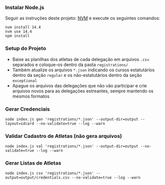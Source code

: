 ### Instalar Node.js

Seguir as instruções deste projeto: [NVM](https://github.com/nvm-sh/nvm#installing-and-updating) e execute os seguintes comandos:

```
nvm install 14.4
nvm use 14.4
npm install
```

### Setup do Projeto

- Baixe as planilhas dos atletas de cada delegação em arquivos `.csv` separados e coloque-os dentro da pasta `registrations/`
- Também atualize os arquivos `*.json` indicando os cursos estatutários dentro da seção `regular` e os não-estatutários dentro da seção `exceptional`
- Apague os arquivos das delegações que não vão participar e crie arquivos novos para as delegações estreantes, sempre mantendo os mesmos formatos

### Gerar Credenciais

```
node index.js gen 'registrations/*.json' --output-dir=output --layout=idcard --no-validate=true --log --warn
```

### Validar Cadastro de Atletas (não gera arquivos)

```
node index.js val 'registrations/*.json' --output-dir=output --no-validate=true --log --warn
```

### Gerar Listas de Atletas

```
node index.js csv 'registrations/*.json' --output=output/credentials.csv --no-validate=true --log --warn
```
